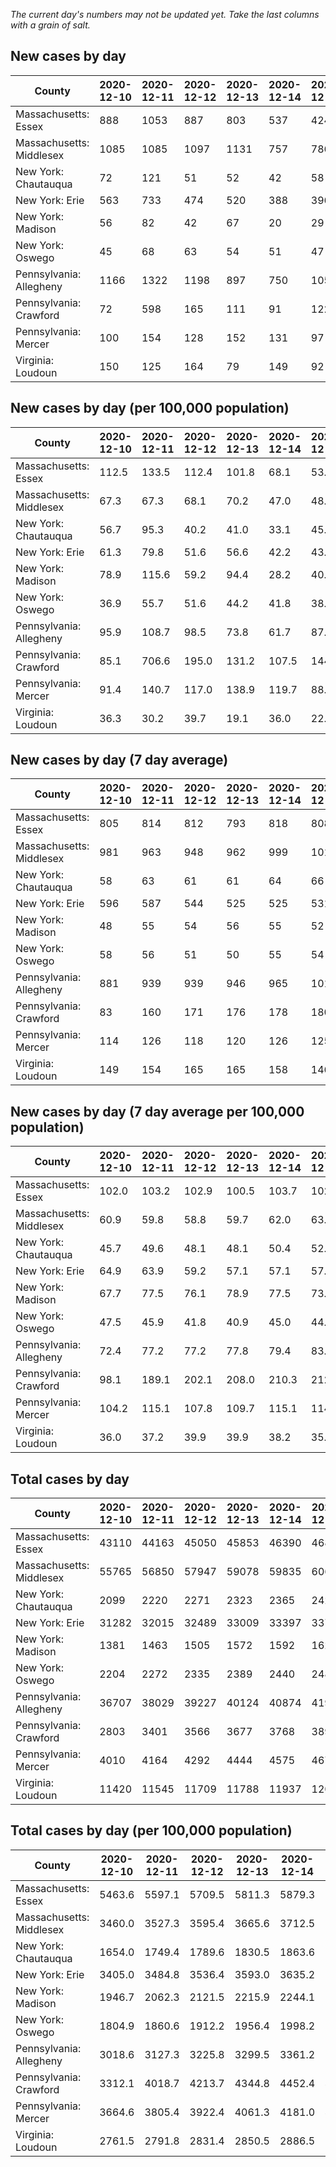 _The current day's numbers may not be updated yet. Take the last columns with a grain of salt._
## New cases by day

| County | 2020-12-10 | 2020-12-11 | 2020-12-12 | 2020-12-13 | 2020-12-14 | 2020-12-15 | 2020-12-16 |
| --- | --- | --- | --- | --- | --- | --- | --- |
| Massachusetts: Essex | 888 | 1053 | 887 | 803 | 537 | 424 |  |
| Massachusetts: Middlesex | 1085 | 1085 | 1097 | 1131 | 757 | 786 |  |
| New York: Chautauqua | 72 | 121 | 51 | 52 | 42 | 58 |  |
| New York: Erie | 563 | 733 | 474 | 520 | 388 | 396 |  |
| New York: Madison | 56 | 82 | 42 | 67 | 20 | 29 |  |
| New York: Oswego | 45 | 68 | 63 | 54 | 51 | 47 |  |
| Pennsylvania: Allegheny | 1166 | 1322 | 1198 | 897 | 750 | 1059 |  |
| Pennsylvania: Crawford | 72 | 598 | 165 | 111 | 91 | 122 |  |
| Pennsylvania: Mercer | 100 | 154 | 128 | 152 | 131 | 97 |  |
| Virginia: Loudoun | 150 | 125 | 164 | 79 | 149 | 92 |  |

## New cases by day (per 100,000 population)

| County | 2020-12-10 | 2020-12-11 | 2020-12-12 | 2020-12-13 | 2020-12-14 | 2020-12-15 | 2020-12-16 |
| --- | --- | --- | --- | --- | --- | --- | --- |
| Massachusetts: Essex | 112.5 | 133.5 | 112.4 | 101.8 | 68.1 | 53.7 |  |
| Massachusetts: Middlesex | 67.3 | 67.3 | 68.1 | 70.2 | 47.0 | 48.8 |  |
| New York: Chautauqua | 56.7 | 95.3 | 40.2 | 41.0 | 33.1 | 45.7 |  |
| New York: Erie | 61.3 | 79.8 | 51.6 | 56.6 | 42.2 | 43.1 |  |
| New York: Madison | 78.9 | 115.6 | 59.2 | 94.4 | 28.2 | 40.9 |  |
| New York: Oswego | 36.9 | 55.7 | 51.6 | 44.2 | 41.8 | 38.5 |  |
| Pennsylvania: Allegheny | 95.9 | 108.7 | 98.5 | 73.8 | 61.7 | 87.1 |  |
| Pennsylvania: Crawford | 85.1 | 706.6 | 195.0 | 131.2 | 107.5 | 144.2 |  |
| Pennsylvania: Mercer | 91.4 | 140.7 | 117.0 | 138.9 | 119.7 | 88.6 |  |
| Virginia: Loudoun | 36.3 | 30.2 | 39.7 | 19.1 | 36.0 | 22.2 |  |

## New cases by day (7 day average)

| County | 2020-12-10 | 2020-12-11 | 2020-12-12 | 2020-12-13 | 2020-12-14 | 2020-12-15 | 2020-12-16 |
| --- | --- | --- | --- | --- | --- | --- | --- |
| Massachusetts: Essex | 805 | 814 | 812 | 793 | 818 | 808 |  |
| Massachusetts: Middlesex | 981 | 963 | 948 | 962 | 999 | 1015 |  |
| New York: Chautauqua | 58 | 63 | 61 | 61 | 64 | 66 |  |
| New York: Erie | 596 | 587 | 544 | 525 | 525 | 531 |  |
| New York: Madison | 48 | 55 | 54 | 56 | 55 | 52 |  |
| New York: Oswego | 58 | 56 | 51 | 50 | 55 | 54 |  |
| Pennsylvania: Allegheny | 881 | 939 | 939 | 946 | 965 | 1017 |  |
| Pennsylvania: Crawford | 83 | 160 | 171 | 176 | 178 | 180 |  |
| Pennsylvania: Mercer | 114 | 126 | 118 | 120 | 126 | 125 |  |
| Virginia: Loudoun | 149 | 154 | 165 | 165 | 158 | 146 |  |

## New cases by day (7 day average per 100,000 population)

| County | 2020-12-10 | 2020-12-11 | 2020-12-12 | 2020-12-13 | 2020-12-14 | 2020-12-15 | 2020-12-16 |
| --- | --- | --- | --- | --- | --- | --- | --- |
| Massachusetts: Essex | 102.0 | 103.2 | 102.9 | 100.5 | 103.7 | 102.4 |  |
| Massachusetts: Middlesex | 60.9 | 59.8 | 58.8 | 59.7 | 62.0 | 63.0 |  |
| New York: Chautauqua | 45.7 | 49.6 | 48.1 | 48.1 | 50.4 | 52.0 |  |
| New York: Erie | 64.9 | 63.9 | 59.2 | 57.1 | 57.1 | 57.8 |  |
| New York: Madison | 67.7 | 77.5 | 76.1 | 78.9 | 77.5 | 73.3 |  |
| New York: Oswego | 47.5 | 45.9 | 41.8 | 40.9 | 45.0 | 44.2 |  |
| Pennsylvania: Allegheny | 72.4 | 77.2 | 77.2 | 77.8 | 79.4 | 83.6 |  |
| Pennsylvania: Crawford | 98.1 | 189.1 | 202.1 | 208.0 | 210.3 | 212.7 |  |
| Pennsylvania: Mercer | 104.2 | 115.1 | 107.8 | 109.7 | 115.1 | 114.2 |  |
| Virginia: Loudoun | 36.0 | 37.2 | 39.9 | 39.9 | 38.2 | 35.3 |  |

## Total cases by day

| County | 2020-12-10 | 2020-12-11 | 2020-12-12 | 2020-12-13 | 2020-12-14 | 2020-12-15 | 2020-12-16 |
| --- | --- | --- | --- | --- | --- | --- | --- |
| Massachusetts: Essex | 43110 | 44163 | 45050 | 45853 | 46390 | 46814 |  |
| Massachusetts: Middlesex | 55765 | 56850 | 57947 | 59078 | 59835 | 60621 |  |
| New York: Chautauqua | 2099 | 2220 | 2271 | 2323 | 2365 | 2423 |  |
| New York: Erie | 31282 | 32015 | 32489 | 33009 | 33397 | 33793 |  |
| New York: Madison | 1381 | 1463 | 1505 | 1572 | 1592 | 1621 |  |
| New York: Oswego | 2204 | 2272 | 2335 | 2389 | 2440 | 2487 |  |
| Pennsylvania: Allegheny | 36707 | 38029 | 39227 | 40124 | 40874 | 41933 |  |
| Pennsylvania: Crawford | 2803 | 3401 | 3566 | 3677 | 3768 | 3890 |  |
| Pennsylvania: Mercer | 4010 | 4164 | 4292 | 4444 | 4575 | 4672 |  |
| Virginia: Loudoun | 11420 | 11545 | 11709 | 11788 | 11937 | 12029 |  |

## Total cases by day (per 100,000 population)

| County | 2020-12-10 | 2020-12-11 | 2020-12-12 | 2020-12-13 | 2020-12-14 | 2020-12-15 | 2020-12-16 |
| --- | --- | --- | --- | --- | --- | --- | --- |
| Massachusetts: Essex | 5463.6 | 5597.1 | 5709.5 | 5811.3 | 5879.3 | 5933.1 |  |
| Massachusetts: Middlesex | 3460.0 | 3527.3 | 3595.4 | 3665.6 | 3712.5 | 3761.3 |  |
| New York: Chautauqua | 1654.0 | 1749.4 | 1789.6 | 1830.5 | 1863.6 | 1909.3 |  |
| New York: Erie | 3405.0 | 3484.8 | 3536.4 | 3593.0 | 3635.2 | 3678.3 |  |
| New York: Madison | 1946.7 | 2062.3 | 2121.5 | 2215.9 | 2244.1 | 2285.0 |  |
| New York: Oswego | 1804.9 | 1860.6 | 1912.2 | 1956.4 | 1998.2 | 2036.7 |  |
| Pennsylvania: Allegheny | 3018.6 | 3127.3 | 3225.8 | 3299.5 | 3361.2 | 3448.3 |  |
| Pennsylvania: Crawford | 3312.1 | 4018.7 | 4213.7 | 4344.8 | 4452.4 | 4596.5 |  |
| Pennsylvania: Mercer | 3664.6 | 3805.4 | 3922.4 | 4061.3 | 4181.0 | 4269.6 |  |
| Virginia: Loudoun | 2761.5 | 2791.8 | 2831.4 | 2850.5 | 2886.5 | 2908.8 |  |

